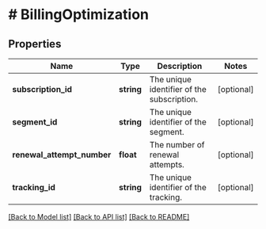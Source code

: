 # # BillingOptimization

## Properties

Name | Type | Description | Notes
------------ | ------------- | ------------- | -------------
**subscription_id** | **string** | The unique identifier of the subscription. | [optional] 
**segment_id** | **string** | The unique identifier of the segment. | [optional] 
**renewal_attempt_number** | **float** | The number of renewal attempts. | [optional] 
**tracking_id** | **string** | The unique identifier of the tracking. | [optional] 

[[Back to Model list]](../../README.md#documentation-for-models) [[Back to API list]](../../README.md#documentation-for-api-endpoints) [[Back to README]](../../README.md)


